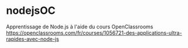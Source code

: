 # nodejsOC
Apprentissage de Node.js à l'aide du cours OpenClassrooms
https://openclassrooms.com/fr/courses/1056721-des-applications-ultra-rapides-avec-node-js
